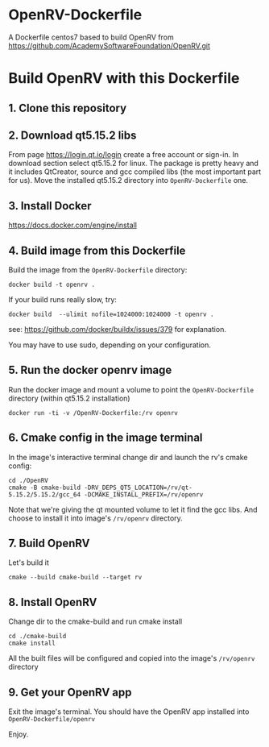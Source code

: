# OpenRV-Dockerfile
A Dockerfile centos7 based to build OpenRV from https://github.com/AcademySoftwareFoundation/OpenRV.git

# Build OpenRV with this Dockerfile
## 1. Clone this repository
## 2. Download qt5.15.2 libs
From page https://login.qt.io/login create a free account or sign-in. In download section select qt5.15.2 for linux. 
The package is pretty heavy and it includes QtCreator, source and gcc compiled libs (the most important part for us). 
Move the installed qt5.15.2 directory into `OpenRV-Dockerfile` one.

## 3. Install Docker
https://docs.docker.com/engine/install

## 4. Build image from this Dockerfile
Build the image from the `OpenRV-Dockerfile` directory: 
```
docker build -t openrv .
```

If your build runs really slow, try:

```
docker build  --ulimit nofile=1024000:1024000 -t openrv .
```
see: https://github.com/docker/buildx/issues/379 for explanation.

You may have to use sudo, depending on your configuration.

## 5. Run the docker openrv image
Run the docker image and mount a volume to point the `OpenRV-Dockerfile` directory (within qt5.15.2 installation)
```
docker run -ti -v /OpenRV-Dockerfile:/rv openrv
```

## 6. Cmake config in the image terminal
In the image's interactive terminal change dir and launch the rv's cmake config: 
```
cd ./OpenRV
cmake -B cmake-build -DRV_DEPS_QT5_LOCATION=/rv/qt-5.15.2/5.15.2/gcc_64 -DCMAKE_INSTALL_PREFIX=/rv/openrv
```
Note that we're giving the qt mounted volume to let it find the gcc libs. And choose to install it into image's `/rv/openrv` directory.

## 7. Build OpenRV
Let's build it
```
cmake --build cmake-build --target rv
```

## 8. Install OpenRV
Change dir to the cmake-build and run cmake install
```
cd ./cmake-build
cmake install
```
All the built files will be configured and copied into the image's `/rv/openrv` directory

## 9. Get your OpenRV app
Exit the image's terminal.
You should have the OpenRV app installed into `OpenRV-Dockerfile/openrv`

Enjoy.


